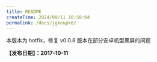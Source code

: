 ```yaml
---
title: README
createTime: 2024/09/11 10:50:04
permalink: /docs/jgkeupk8/
---
```

本版本为 hotfix，修复 v0.0.8 版本在部分安卓机型黑屏的问题

**【发布日期】：2017-10-11**